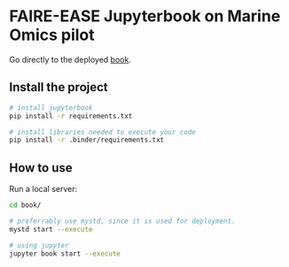 # FAIRE-EASE Jupyterbook on Marine Omics pilot

Go directly to the deployed [book](https://lab.fairease.eu/doc-jupyterbook-mgo/).

## Install the project

```bash
# install jupyterbook
pip install -r requirements.txt

# install libraries needed to execute your code  
pip install -r .binder/requirements.txt
```

## How to use

Run a local server:

```bash
cd book/

# preferrably use mystd, since it is used for deployment.
mystd start --execute

# using jupyter
jupyter book start --execute
```
